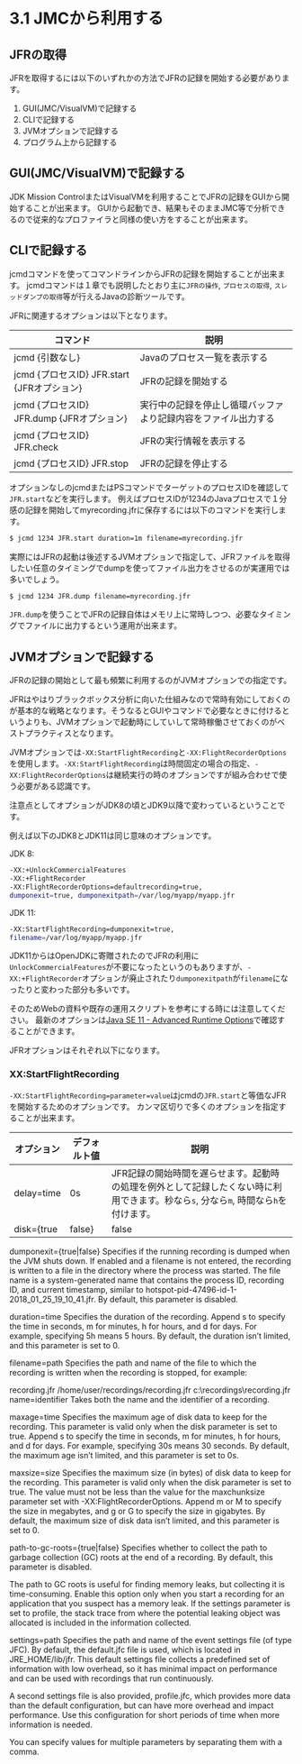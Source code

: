 # 3.1 JMCから利用する

## JFRの取得

JFRを取得するには以下のいずれかの方法でJFRの記録を開始する必要があります。

1. GUI(JMC/VisualVM)で記録する
2. CLIで記録する
3. JVMオプションで記録する
4. プログラム上から記録する

## GUI(JMC/VisualVM)で記録する

JDK Mission ControlまたはVisualVMを利用することでJFRの記録をGUIから開始することが出来ます。
GUIから起動でき、結果もそのままJMC等で分析できるので従来的なプロファイラと同様の使い方をすることが出来ます。

## CLIで記録する

jcmdコマンドを使ってコマンドラインからJFRの記録を開始することが出来ます。
jcmdコマンドは１章でも説明したとおり主に`JFRの操作`, `プロセスの取得`, `スレッドダンプの取得`等が行えるJavaの診断ツールです。

JFRに関連するオプションは以下となります。

| コマンド | 説明|
| -- | -- |
| jcmd {引数なし}| Javaのプロセス一覧を表示する|
| jcmd {プロセスID} JFR.start {JFRオプション}| JFRの記録を開始する |
| jcmd {プロセスID} JFR.dump {JFRオプション}| 実行中の記録を停止し循環バッファより記録内容をファイル出力する |
| jcmd {プロセスID} JFR.check | JFRの実行情報を表示する |
| jcmd {プロセスID} JFR.stop | JFRの記録を停止する |

オプションなしのjcmdまたはPSコマンドでターゲットのプロセスIDを確認して`JFR.start`などを実行します。
例えばプロセスIDが1234のJavaプロセスで１分感の記録を開始してmyrecording.jfrに保存するには以下のコマンドを実行します。

```bash
$ jcmd 1234 JFR.start duration=1m filename=myrecording.jfr
```

実際にはJFRの起動は後述するJVMオプションで指定して、JFRファイルを取得したい任意のタイミングでdumpを使ってファイル出力をさせるのが実運用では多いでしょう。

```bash
$ jcmd 1234 JFR.dump filename=myrecording.jfr
```

`JFR.dump`を使うことでJFRの記録自体はメモリ上に常時しつつ、必要なタイミングでファイルに出力するという運用が出来ます。

## JVMオプションで記録する

JFRの記録の開始として最も頻繁に利用するのがJVMオプションでの指定です。

JFRはやはりブラックボックス分析に向いた仕組みなので常時有効にしておくのが基本的な戦略となります。そうなるとGUIやコマンドで必要なときに付けるというよりも、JVMオプションで起動時にしていして常時稼働させておくのがベストプラクティスとなります。

JVMオプションでは`-XX:StartFlightRecording`と`-XX:FlightRecorderOptions`を使用します。`-XX:StartFlightRecording`は時間固定の場合の指定、`-XX:FlightRecorderOptions`は継続実行の時のオプションですが組み合わせで使う必要がある認識です。

注意点としてオプションがJDK8の頃とJDK9以降で変わっているということです。

例えば以下のJDK8とJDK11は同じ意味のオプションです。

JDK 8:

```bash
-XX:+UnlockCommercialFeatures
-XX:+FlightRecorder
-XX:FlightRecorderOptions=defaultrecording=true,
dumponexit=true, dumponexitpath=/var/log/myapp/myapp.jfr
```

JDK 11:

```bash
-XX:StartFlightRecording=dumponexit=true,
filename=/var/log/myapp/myapp.jfr
```

JDK11からはOpenJDKに寄贈されたのでJFRの利用に`UnlockCommercialFeatures`が不要になったというのもありますが、`-XX:+FlightRecorder`オプションが廃止されたり`dumponexitpath`が`filename`になったりと変わった部分も多いです。

そのためWebの資料や既存の運用スクリプトを参考にする時には注意してください。
最新のオプションは[Java SE 11 - Advanced Runtime Options](https://docs.oracle.com/en/java/javase/11/tools/java.html#GUID-3B1CE181-CD30-4178-9602-230B800D4FAE)で確認することができます。

JFRオプションはそれぞれ以下になります。

### XX:StartFlightRecording

`-XX:StartFlightRecording=parameter=value`はjcmdの`JFR.start`と等価なJFRを開始するためのオプションです。
カンマ区切りで多くのオプションを指定することが出来ます。

| オプション| デフォルト値| 説明|
| -- | -- | -- |
| delay=time | 0s | JFR記録の開始時間を遅らせます。起動時の処理を例外として記録したくない時に利用できます。秒なら`s`, 分なら`m`, 時間なら`h`を付けます。|
| disk={true|false} |false | 循環バッファの値をディスクに書き込むかどうかを指定します。|


dumponexit={true|false}
Specifies if the running recording is dumped when the JVM shuts down. If enabled and a filename is not entered, the recording is written to a file in the directory where the process was started. The file name is a system-generated name that contains the process ID, recording ID, and current timestamp, similar to hotspot-pid-47496-id-1-2018_01_25_19_10_41.jfr. By default, this parameter is disabled.

duration=time
Specifies the duration of the recording. Append s to specify the time in seconds, m for minutes, h for hours, and d for days. For example, specifying 5h means 5 hours. By default, the duration isn’t limited, and this parameter is set to 0.

filename=path
Specifies the path and name of the file to which the recording is written when the recording is stopped, for example:

recording.jfr
/home/user/recordings/recording.jfr
c:\recordings\recording.jfr
name=identifier
Takes both the name and the identifier of a recording.

maxage=time
Specifies the maximum age of disk data to keep for the recording. This parameter is valid only when the disk parameter is set to true. Append s to specify the time in seconds, m for minutes, h for hours, and d for days. For example, specifying 30s means 30 seconds. By default, the maximum age isn’t limited, and this parameter is set to 0s.

maxsize=size
Specifies the maximum size (in bytes) of disk data to keep for the recording. This parameter is valid only when the disk parameter is set to true. The value must not be less than the value for the maxchunksize parameter set with -XX:FlightRecorderOptions. Append m or M to specify the size in megabytes, and g or G to specify the size in gigabytes. By default, the maximum size of disk data isn’t limited, and this parameter is set to 0.

path-to-gc-roots={true|false}
Specifies whether to collect the path to garbage collection (GC) roots at the end of a recording. By default, this parameter is disabled.

The path to GC roots is useful for finding memory leaks, but collecting it is time-consuming. Enable this option only when you start a recording for an application that you suspect has a memory leak. If the settings parameter is set to profile, the stack trace from where the potential leaking object was allocated is included in the information collected.

settings=path
Specifies the path and name of the event settings file (of type JFC). By default, the default.jfc file is used, which is located in JRE_HOME/lib/jfr. This default settings file collects a predefined set of information with low overhead, so it has minimal impact on performance and can be used with recordings that run continuously.

A second settings file is also provided, profile.jfc, which provides more data than the default configuration, but can have more overhead and impact performance. Use this configuration for short periods of time when more information is needed.

You can specify values for multiple parameters by separating them with a comma.

